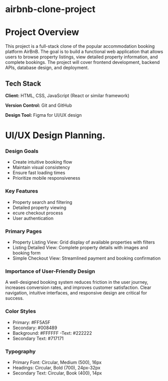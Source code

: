 # airbnb-clone-project

# Project Overview

This project is a full-stack clone of the popular accommodation booking platform AirBnB. The goal is to build a functional web application that allows users to browse property listings, view detailed property information, and complete bookings. The project will cover frontend development, backend APIs, database design, and deployment.


## Tech Stack

**Client:** HTML, CSS, JavaScript (React or similar framework)

**Version Control:** Git and GitHub

**Design Tool:** Figma for UI/UX design

# UI/UX Design Planning.


### Design Goals

- Create intuitive booking flow
- Maintain visual consistency
- Ensure fast loading times
- Prioritize mobile responsiveness

### Key Features

- Property search and filtering
- Detailed property viewing
- ecure checkout process
- User authentication

### Primary Pages

- Property Listing View: Grid display of available properties with filters
- Listing Detailed View:	Complete property details with images and booking form
- Simple Checkout View:	Streamlined payment and booking confirmation

### Importance of User-Friendly Design
A well-designed booking system reduces friction in the user journey, increases conversion rates, and improves customer satisfaction. Clear navigation, intuitive interfaces, and responsive design are critical for success.

### Color Styles
- Primary: #FF5A5F
- Secondary: #008489
- Background: #FFFFFF
-Text: #222222
- Secondary Text: #717171
  
### Typography
- Primary Font: Circular, Medium (500), 16px
- Headings: Circular, Bold (700), 24px-32px
- Secondary Text: Circular, Book (400), 14px




